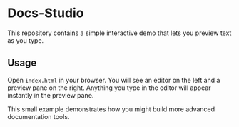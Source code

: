 # Docs-Studio

This repository contains a simple interactive demo that lets you preview text as you type.

## Usage

Open `index.html` in your browser. You will see an editor on the left and a preview pane on the right. Anything you type in the editor will appear instantly in the preview pane.

This small example demonstrates how you might build more advanced documentation tools.
